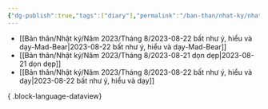 ```yaml
---
{"dg-publish":true,"tags":["diary"],"permalink":"/ban-than/nhat-ky/nhat-ky/","dgPassFrontmatter":true}
---
```



- [[Bản thân/Nhật ký/Năm 2023/Tháng 8/2023-08-22 bất như ý, hiểu và dạy-Mad-Bear\|2023-08-22 bất như ý, hiểu và dạy-Mad-Bear]]
- [[Bản thân/Nhật ký/Năm 2023/Tháng 8/2023-08-21 dọn dẹp\|2023-08-21 dọn dẹp]]
- [[Bản thân/Nhật ký/Năm 2023/Tháng 8/2023-08-22 bất như ý, hiểu và dạy\|2023-08-22 bất như ý, hiểu và dạy]]

{ .block-language-dataview}